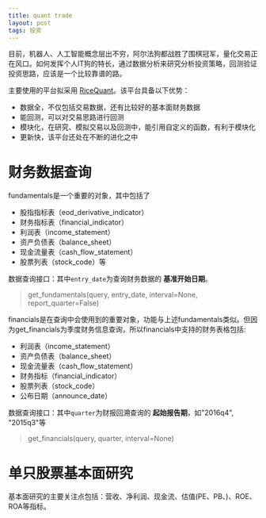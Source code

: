 ```yaml
---
title: quant trade
layout: post
tags: 投资
---
```


目前，机器人、人工智能概念层出不穷，阿尔法狗都战胜了围棋冠军，量化交易正在风口。如何发挥个人IT狗的特长，通过数据分析来研究分析投资策略，回测验证投资思路，应该是一个比较靠谱的路。

主要使用的平台拟采用 [RiceQuant](https://www.ricequant.com)。该平台具备以下优势：

- 数据全，不仅包括交易数据，还有比较好的基本面财务数据
- 能回测，可以对交易思路进行回测
- 模块化，在研究、模拟交易以及回测中，能引用自定义的函数，有利于模块化
- 更新快，该平台还处在不断的进化之中

# 财务数据查询

fundamentals是一个重要的对象，其中包括了

- 股指指标表（eod_derivative_indicator）
- 财务指标表（financial_indicator）
- 利润表（income_statement）
- 资产负债表（balance_sheet）
- 现金流量表（cash_flow_statement）
- 股票列表（stock_code）等

数据查询接口：其中`entry_date`为查询财务数据的 **基准开始日期**。

> get_fundamentals(query, entry_date, interval=None, report_quarter=False)


financials是在查询中会使用到的重要对象，功能与上述fundamentals类似。但因为get_financials为季度财务信息查询，所以financials中支持的财务表格包括:

- 利润表（income_statement）
- 资产负债表（balance_sheet）
- 现金流量表（cash_flow_statement）
- 财务指标（financial_indicator）
- 股票列表（stock_code）
- 公布日期（announce_date）

数据查询接口：其中`quarter`为财报回溯查询的 **起始报告期**，如"2016q4", "2015q3"等

> get_financials(query, quarter, interval=None)

# 单只股票基本面研究

基本面研究的主要关注点包括：营收、净利润、现金流、估值(PE、PB、)、ROE、ROA等指标。
